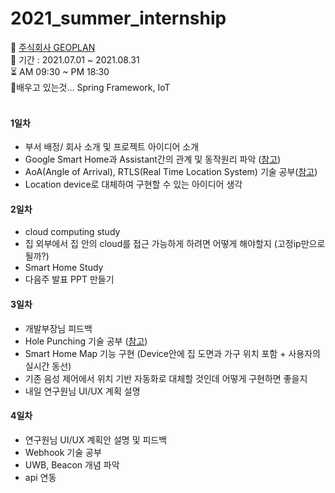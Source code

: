 # 2021_summer_internship

:office: <a href='https://www.geoplan.kr/'>주식회사 GEOPLAN</a> <br>
:date: 기간 : 2021.07.01 ~ 2021.08.31 <br>
:hourglass_flowing_sand: AM 09:30 ~ PM 18:30 <br>
:pencil:배우고 있는것... Spring Framework, IoT  <br> <br>
#### 1일차
* 부서 배정/ 회사 소개 및 프로젝트 아이디어 소개
* Google Smart Home과 Assistant간의 관계 및 동작원리 파악 (<a href="https://medium.com/google-developers/jdanielmyers-smart-home-eac8f87fd56e">참고</a>)
* AoA(Angle of Arrival), RTLS(Real Time Location System) 기술 공부(<a href="https://searchmobilecomputing.techtarget.com/definition/real-time-location-system-RTLS#:~:text=A%20real%2Dtime%20location%20system%20(RTLS)%20is%20one%20of,manufacturing%20plant%20to%20a%20person.">참고</a>)
* Location device로 대체하여 구현할 수 있는 아이디어 생각
#### 2일차
* cloud computing study
* 집 외부에서 집 안의 cloud를 접근 가능하게 하려면 어떻게 해야할지 (고정ip만으로 될까?) 
* Smart Home Study
* 다음주 발표 PPT 만들기
#### 3일차
* 개발부장님 피드백
* Hole Punching 기술 공부 (<a href="https://m.blog.naver.com/PostView.naver?isHttpsRedirect=true&blogId=stallon72&logNo=10140690228">참고</a>)
* Smart Home Map 기능 구현 (Device안에 집 도면과 가구 위치 포함 + 사용자의 실시간 동선)
* 기존 음성 제어에서 위치 기반 자동화로 대체할 것인데 어떻게 구현하면 좋을지
* 내일 연구원님 UI/UX 계획 설명 
#### 4일차
* 연구원님 UI/UX 계획안 설명 및 피드백
* Webhook 기술 공부
* UWB, Beacon 개념 파악
* api 연동 
